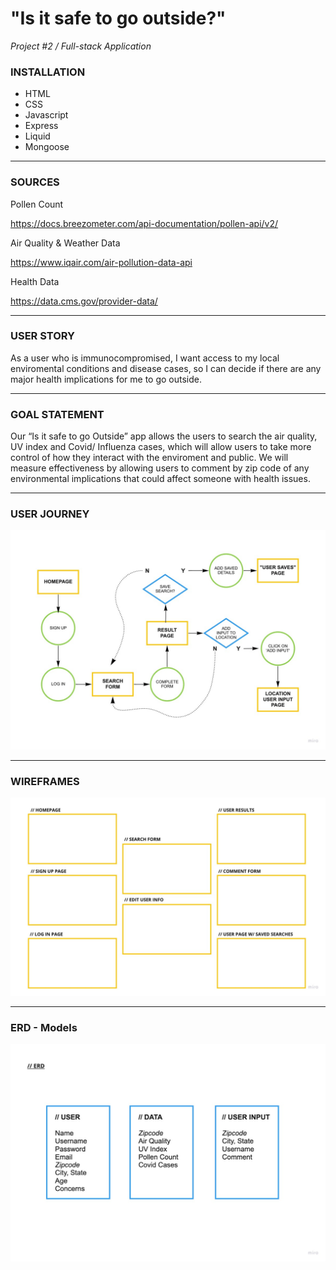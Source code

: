 # "Is it safe to go outside?"

*Project #2 / Full-stack Application*

### **INSTALLATION**

- HTML
- CSS
- Javascript
- Express
- Liquid
- Mongoose
___
### **SOURCES**
Pollen Count

https://docs.breezometer.com/api-documentation/pollen-api/v2/

Air Quality & Weather Data

https://www.iqair.com/air-pollution-data-api

Health Data 

https://data.cms.gov/provider-data/
___
### **USER STORY**

As a user who is immunocompromised, I want access to my local enviromental conditions and disease cases, so I can decide if there are any major health implications for me to go outside. 
___
### **GOAL STATEMENT**

Our “Is it safe to go Outside” app allows the users to search the air quality, UV index and Covid/ Influenza cases, which will allow users to take more control of how they interact with the enviroment and public. We will measure effectiveness by allowing users to comment by zip code of any environmental implications that could affect someone with health issues.
___
### **USER JOURNEY**

![wire journey](readme-images/userjourney.jpg)
___
### **WIREFRAMES**

![wire frames](readme-images/wireframes.jpg)
___
### **ERD - Models**

![models](readme-images/erd.jpg)







